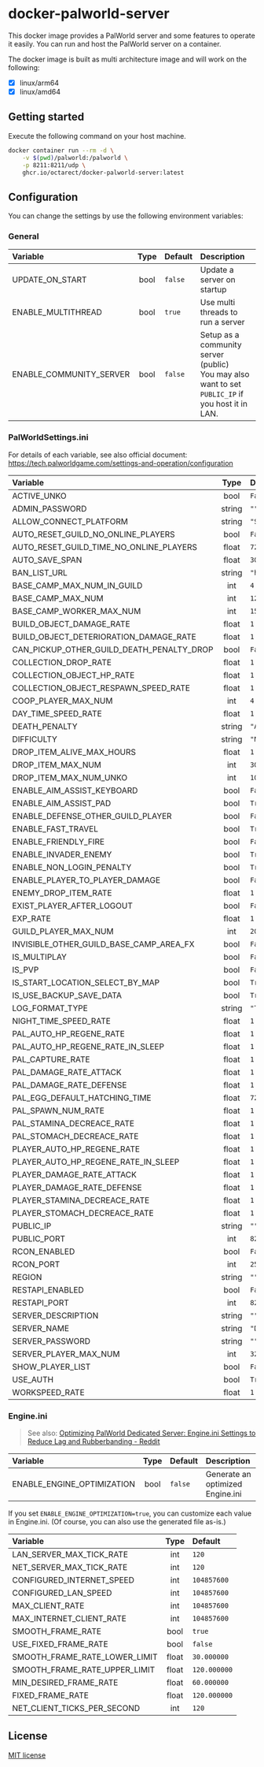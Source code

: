 # docker-palworld-server

This docker image provides a PalWorld server and some features to operate it easily.
You can run and host the PalWorld server on a container.

The docker image is built as multi architecture image and will work on the following:

- [x] linux/arm64
- [x] linux/amd64

## Getting started

Execute the following command on your host machine.

```bash
docker container run --rm -d \
    -v $(pwd)/palworld:/palworld \
    -p 8211:8211/udp \
    ghcr.io/octarect/docker-palworld-server:latest
```

## Configuration

You can change the settings by use the following environment variables:

### General

| Variable                | Type | Default | Description                          |
|:------------------------|:----:|:--------|:-------------------------------------|
| UPDATE_ON_START         | bool | `false` | Update a server on startup           |
| ENABLE_MULTITHREAD      | bool | `true`  | Use multi threads to run a server    |
| ENABLE_COMMUNITY_SERVER | bool | `false` | Setup as a community server (public)<br>You may also want to set `PUBLIC_IP` if you host it in LAN. |

### PalWorldSettings.ini

For details of each variable, see also official document: https://tech.palworldgame.com/settings-and-operation/configuration

| Variable                                  | Type   | Default                                          |
|:------------------------------------------|:------:|:-------------------------------------------------|
| ACTIVE_UNKO                               | bool   | `False`                                          |
| ADMIN_PASSWORD                            | string | `""`                                             |
| ALLOW_CONNECT_PLATFORM                    | string | `"Steam"`                                        |
| AUTO_RESET_GUILD_NO_ONLINE_PLAYERS        | bool   | `False`                                          |
| AUTO_RESET_GUILD_TIME_NO_ONLINE_PLAYERS   | float  | `72.000000`                                      |
| AUTO_SAVE_SPAN                            | float  | `30.000000`                                      |
| BAN_LIST_URL                              | string | `"https://api.palworldgame.com/api/banlist.txt"` |
| BASE_CAMP_MAX_NUM_IN_GUILD                | int    | `4`                                              |
| BASE_CAMP_MAX_NUM                         | int    | `128`                                            |
| BASE_CAMP_WORKER_MAX_NUM                  | int    | `15`                                             |
| BUILD_OBJECT_DAMAGE_RATE                  | float  | `1.000000`                                       |
| BUILD_OBJECT_DETERIORATION_DAMAGE_RATE    | float  | `1.000000`                                       |
| CAN_PICKUP_OTHER_GUILD_DEATH_PENALTY_DROP | bool   | `False`                                          |
| COLLECTION_DROP_RATE                      | float  | `1.000000`                                       |
| COLLECTION_OBJECT_HP_RATE                 | float  | `1.000000`                                       |
| COLLECTION_OBJECT_RESPAWN_SPEED_RATE      | float  | `1.000000`                                       |
| COOP_PLAYER_MAX_NUM                       | int    | `4`                                              |
| DAY_TIME_SPEED_RATE                       | float  | `1.000000`                                       |
| DEATH_PENALTY                             | string | `"All"`                                          |
| DIFFICULTY                                | string | `"None"`                                         |
| DROP_ITEM_ALIVE_MAX_HOURS                 | float  | `1.000000`                                       |
| DROP_ITEM_MAX_NUM                         | int    | `3000`                                           |
| DROP_ITEM_MAX_NUM_UNKO                    | int    | `100`                                            |
| ENABLE_AIM_ASSIST_KEYBOARD                | bool   | `False`                                          |
| ENABLE_AIM_ASSIST_PAD                     | bool   | `True`                                           |
| ENABLE_DEFENSE_OTHER_GUILD_PLAYER         | bool   | `False`                                          |
| ENABLE_FAST_TRAVEL                        | bool   | `True`                                           |
| ENABLE_FRIENDLY_FIRE                      | bool   | `False`                                          |
| ENABLE_INVADER_ENEMY                      | bool   | `True`                                           |
| ENABLE_NON_LOGIN_PENALTY                  | bool   | `True`                                           |
| ENABLE_PLAYER_TO_PLAYER_DAMAGE            | bool   | `False`                                          |
| ENEMY_DROP_ITEM_RATE                      | float  | `1.000000`                                       |
| EXIST_PLAYER_AFTER_LOGOUT                 | bool   | `False`                                          |
| EXP_RATE                                  | float  | `1.000000`                                       |
| GUILD_PLAYER_MAX_NUM                      | int    | `20`                                             |
| INVISIBLE_OTHER_GUILD_BASE_CAMP_AREA_FX   | bool   | `False`                                          |
| IS_MULTIPLAY                              | bool   | `False`                                          |
| IS_PVP                                    | bool   | `False`                                          |
| IS_START_LOCATION_SELECT_BY_MAP           | bool   | `True`                                           |
| IS_USE_BACKUP_SAVE_DATA                   | bool   | `True`                                           |
| LOG_FORMAT_TYPE                           | string | `"Text"`                                         |
| NIGHT_TIME_SPEED_RATE                     | float  | `1.000000`                                       |
| PAL_AUTO_HP_REGENE_RATE                   | float  | `1.000000`                                       |
| PAL_AUTO_HP_REGENE_RATE_IN_SLEEP          | float  | `1.000000`                                       |
| PAL_CAPTURE_RATE                          | float  | `1.000000`                                       |
| PAL_DAMAGE_RATE_ATTACK                    | float  | `1.000000`                                       |
| PAL_DAMAGE_RATE_DEFENSE                   | float  | `1.000000`                                       |
| PAL_EGG_DEFAULT_HATCHING_TIME             | float  | `72.000000`                                      |
| PAL_SPAWN_NUM_RATE                        | float  | `1.000000`                                       |
| PAL_STAMINA_DECREACE_RATE                 | float  | `1.000000`                                       |
| PAL_STOMACH_DECREACE_RATE                 | float  | `1.000000`                                       |
| PLAYER_AUTO_HP_REGENE_RATE                | float  | `1.000000`                                       |
| PLAYER_AUTO_HP_REGENE_RATE_IN_SLEEP       | float  | `1.000000`                                       |
| PLAYER_DAMAGE_RATE_ATTACK                 | float  | `1.000000`                                       |
| PLAYER_DAMAGE_RATE_DEFENSE                | float  | `1.000000`                                       |
| PLAYER_STAMINA_DECREACE_RATE              | float  | `1.000000`                                       |
| PLAYER_STOMACH_DECREACE_RATE              | float  | `1.000000`                                       |
| PUBLIC_IP                                 | string | `""`                                             |
| PUBLIC_PORT                               | int    | `8211`                                           |
| RCON_ENABLED                              | bool   | `False`                                          |
| RCON_PORT                                 | int    | `25575`                                          |
| REGION                                    | string | `""`                                             |
| RESTAPI_ENABLED                           | bool   | `False`                                          |
| RESTAPI_PORT                              | int    | `8212`                                           |
| SERVER_DESCRIPTION                        | string | `""`                                             |
| SERVER_NAME                               | string | `"Default Palworld Server"`                      |
| SERVER_PASSWORD                           | string | `""`                                             |
| SERVER_PLAYER_MAX_NUM                     | int    | `32`                                             |
| SHOW_PLAYER_LIST                          | bool   | `False`                                          |
| USE_AUTH                                  | bool   | `True`                                           |
| WORKSPEED_RATE                            | float  | `1.000000`                                       |

### Engine.ini

> See also: [Optimizing PalWorld Dedicated Server: Engine.ini Settings to Reduce Lag and Rubberbanding - Reddit](https://www.reddit.com/r/Palworld/comments/19f6i19/optimizing_palworld_dedicated_server_engineini/)

| Variable                   | Type | Default | Description                     |
|:---------------------------|:----:|:--------|:--------------------------------|
| ENABLE_ENGINE_OPTIMIZATION | bool | `false` | Generate an optimized Engine.ini |

If you set `ENABLE_ENGINE_OPTIMIZATION=true`, you can customize each value in Engine.ini.
(Of course, you can also use the generated file as-is.)

| Variable                      | Type  | Default      |
|:------------------------------|:-----:|:-------------|
| LAN_SERVER_MAX_TICK_RATE      | int   | `120`        |
| NET_SERVER_MAX_TICK_RATE      | int   | `120`        |
| CONFIGURED_INTERNET_SPEED     | int   | `104857600`  |
| CONFIGURED_LAN_SPEED          | int   | `104857600`  |
| MAX_CLIENT_RATE               | int   | `104857600`  |
| MAX_INTERNET_CLIENT_RATE      | int   | `104857600`  |
| SMOOTH_FRAME_RATE             | bool  | `true`       |
| USE_FIXED_FRAME_RATE          | bool  | `false`      |
| SMOOTH_FRAME_RATE_LOWER_LIMIT | float | `30.000000`  |
| SMOOTH_FRAME_RATE_UPPER_LIMIT | float | `120.000000` |
| MIN_DESIRED_FRAME_RATE        | float | `60.000000`  |
| FIXED_FRAME_RATE              | float | `120.000000` |
| NET_CLIENT_TICKS_PER_SECOND   | int   | `120`        |

## License

[MIT license](./LICENSE)
